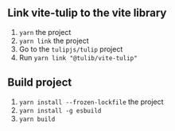 

## Link vite-tulip to the vite library

1. `yarn` the project
2. `yarn link` the project
3. Go to the `tulipjs/tulip` project
4. Run `yarn link "@tulib/vite-tulip"`

## Build project

1. `yarn install --frozen-lockfile` the project
2. `yarn install -g esbuild`
3. `yarn build`